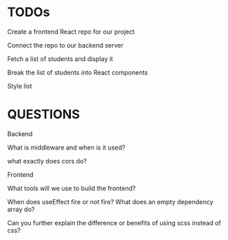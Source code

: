 # TODOs

Create a frontend React repo for our project

Connect the repo to our backend server

Fetch a list of students and display it

Break the list of students into React components

Style list

# QUESTIONS

Backend

What is middleware and when is it used?

what exactly does cors do?

Frontend

What tools will we use to build the frontend?

When does useEffect fire or not fire? What does an empty dependency array do?

Can you further explain the difference or benefits of using scss instead of css?

